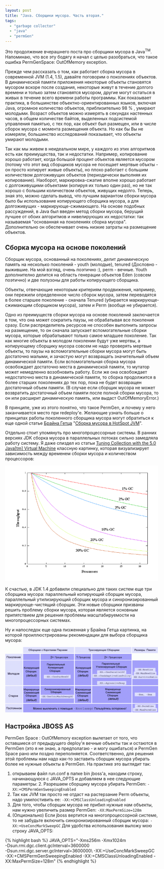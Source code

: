 ```yaml
---
layout: post
title: "Java. Сборщики мусора. Часть вторая."
tags:
  - "garbage collector"
  - "java"
  - "permGen"
---
```


<p>Это продолжение вчерашнего поста про сборщики мусора в Java<sup>TM</sup>. Напоминаю, что все эту бодягу я начал с целью разобраться, что такое ошибка PermGenSpace: OutOfMemory exception.</p>

Прежде чем рассказать о том, как работает сборка мусора в современной JVM (1.4, 1.5), давайте поговорим о поколениях объектов.  В динамической памяти приложения некоторые объекты становятся мусором вскоре после создания, некоторые живут в течение долгого времени и только затем становятся мусором, другие могут остаться в живых в течение всего времени работы программы. Как показывает практика, в большинстве объектно-ориентированных языков, включая Java, огромное количество объектов, приблизительно 98 % , умирают молодыми. Возраст объектов можно измерять в секундах настенных часов, в общем количестве байтов, выделенных подсистемой управления памятью, с тех пор, как объект был размещен, или в числе сборок мусора с момента размещения объекта. Но как бы Вы не измеряли, большинство исследований показывает, что объекты умирают молодыми.  

Так как мы живем в неидеальном мире, у каждого из этих алгоритмов есть как преимущества, так и недостатки. Например, копирование хорошо работает, когда большой процент объектов является мусором (потому что этот вид сборщиков мусора не посещает мертвые объкты - он просто копирует живые объекты), но плохо работает с большим количеством долгоживущих объектов (периодически выполняя их копирование). Наоборот, маркировка-сжатие вполне хорошо работает с долгоживущими объектами (копируя их только один раз), но не так хорошо с большим количеством объектов, живущих недолго.  Теперь, зная это, можно сделать вывод, что лучшим вариантом сборки мусора было бы использование копирующего сборщика мусора, а для долгоживущих - маркирующе-сжимающего.  На основе подобных рассуждений, в Java был введен метод сборки мусора, берущий лучшее от обоих алгоритмов и нивелирующих их недостатки: так называемая "основанная на поколениях сборка мусора". Дополнительно он обеспечивает очень низкие затраты на размещение объектов.

## Сборка мусора на основе поколений

Сборщик мусора, основанный на поколениях, делит динамическую память на несколько поколений - youth (молодые), tenured (Дословно - выжившие. На мой взгляд, очень поэтично :), perm - вечные. Youth дополнително делится на область генерации объектов Eden (совсем поэтично) и две полузоны для работы копирующего сборщика. 

Объекты, отвечающие некоторым критериям продвижения, например, они пережили определенное число сборок мусора, затем переводятся в более старшее поколение - сначала Tenured (убирается маркирующе-сжимающим сборщиком мусора), затем и Perm (вообще не убирается).  

Одно из преимуществ сборки мусора на основе поколений заключается в том, что она может сократить паузы, не обрабатывая все поколения сразу. Если распределитель ресурсов не способен выполнить запросы на размещение, то он сначала запускает вспомогательные сборки мусора, которые обрабатывают только самое младшее поколение. Так как многие объекты в молодом поколении будут уже мертвы, а копирующему сборщику мусора совсем не надо проверять мертвые объекты, то паузы на вспомогательные сборки мусора могут быть достаточно малыми, и зачастую могут возвращать значительный объем динамической памяти. Если вспомогательная сборка мусора освобождает достаточно места в динамической памяти, то мутатор может немедленно возобновить работу. Если же она освобождает недостаточно места в динамической памяти, то сборка продолжится в более старших поколениях до тех пор, пока не будет возвращен достаточный объем памяти. (В случае если сборщик мусора не может возвратить достаточный объем памяти после полной сборки мусора, то он или расширит динамическую память, или выдаст OutOfMemoryError.)  

В принципе, уже из этого понятно, что такое PermGen, и почему у него заканчивается место при redeploy'е. Желающие узнать больше о принципах работы поколенного сборщика мусора могут обратиться к еще одной статье [Брайна Гетца](http://www.briangoetz.com/) "[Сборка мусора в HotSpot JVM](http://www.ibm.com/developerworks/ru/library/j-jtp11253/index.html)". 

Отдельно стоит упомянуть про многопроцессорные системы. В ранних версиях JDK сборка мусора в параллельных потоках сильно замедляла работу систему. Я даже спиздел из статьи [Tuning Collection with the 5.0 Java\[tm\] Virtual Machine](http://java.sun.com/docs/hotspot/gc5.0/gc_tuning_5.html) классную картинку, которая визуализирует зависимость между временем сборки мусора и количеством процессоров:  

<img title="Падение производительности сборщика мусора при увеличении количества процессоров" src="/images/garbage_collector/proc_throughput_chart.png" alt="" width="500" height="377" />

К счастью, в JDK 1.4 добавили специально для таких систем еще три сборщика мусора: параллельный копирующий сборщик мусора, параллельный утилизирующий сборщик мусора и синхронизированный маркирующе-чистящий сборщик. Эти новые сборщики призваны решить проблему сборки мусора, которая является основным припятствием для решения проблемы масштабируемости на многопроцессорных системах.  

Ну и напоследок еще одна пизженная у Брайна Гетца картинка, на которой проиллюстрированы рекомендации для выбора сборщика мусора:

<img title="Рекомендации выбора сборщика мусора" src="/images/garbage_collector/gc-options.png" alt="" width="500" height="213" />

## Настройка JBOSS AS

PermGen Space : OutOfMemory exception вылетает от того, что оставшиеся от предыдущего deploy'я вечные объекты так и остаются в PermGen (это я не знаю, а предполагаю - и могу ошибаться) и PermGen Space рано или поздно переполняется. Соответственно, для решения этой проблемы нам надо как-то заставить сборщик мусора убирать более не нужные объекты в PermGen.  На практике это выглядит так:  

1. открываем файл run.conf в папке bin jboss'a, находим строку, начинающуюся с JAVA_OPTS и добавляем в нее следующие параметры: 2. Разрешаем сборщику мусора убирать PermGen: <code>-XX:+CMSPermGenSweepingEnabled</code> 
3. Так как JVM так просто не отдаст на растерзание Perm объекты, надо умилостивить ее: <code>-XX:+CMSClassUnloadingEnabled</code> 
4. Для того, чтобы сборщик мусора не прибил нужные нам объекты, нам нужно увеличить размер PermGen: <code>-XX:MaxPermSize=128m</code> 
5. (Опционально) Если jboss вертится на многопроцессорной системе, то не забудьте включить синхронизированный сборщик мусора: <code>-XX:+UseConcMarkSweepGC</code> Для удобства использования выложу мою строку JAVA_OPTS:


{% highlight bash %}
JAVA_OPTS="-Xms256m -Xmx1024m \
    -Dsun.rmi.dgc.client.gcInterval=3600000\
    -Dsun.rmi.dgc.server.gcInterval=3600000\ 
    -XX:+UseConcMarkSweepGC \
    -XX:+CMSPermGenSweepingEnabled -XX:+CMSClassUnloadingEnabled -XX:MaxPermSize=128m"
{% endhighlight %}